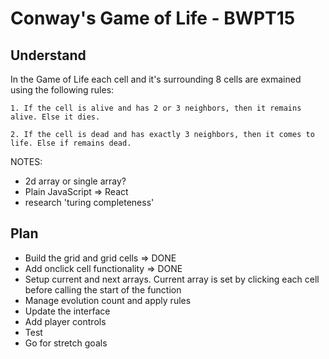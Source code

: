 # Conway's Game of Life - BWPT15
## Understand
In the Game of Life each cell and it's surrounding 8 cells are exmained using the following rules:

    1. If the cell is alive and has 2 or 3 neighbors, then it remains alive. Else it dies.

    2. If the cell is dead and has exactly 3 neighbors, then it comes to life. Else if remains dead.

NOTES:
- 2d array or single array?
- Plain JavaScript => React
- research 'turing completeness'

## Plan
- Build the grid and grid cells => DONE
- Add onclick cell functionality => DONE
- Setup current and next arrays. Current array is set by clicking each cell before calling the start of the function 
- Manage evolution count and apply rules
- Update the interface
- Add player controls
- Test
- Go for stretch goals
